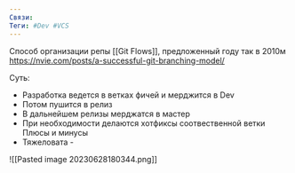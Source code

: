 ```yaml
---
Связи:
Теги: #Dev #VCS
---
```

Способ организации репы [[Git Flows]], предложенный году так в 2010м https://nvie.com/posts/a-successful-git-branching-model/

Суть:
- Разработка ведется в ветках фичей и мерджится в Dev
- Потом пушится в релиз
- В дальнейшем релизы мерджатся в мастер
- При необходимости делаются хотфиксы соотвественной ветки
Плюсы и минусы
- Тяжеловата - 

![[Pasted image 20230628180344.png]]